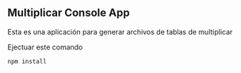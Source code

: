 
## Multiplicar Console App

Esta es una aplicación para generar archivos de tablas de multiplicar

Ejectuar este comando

````
npm install
````